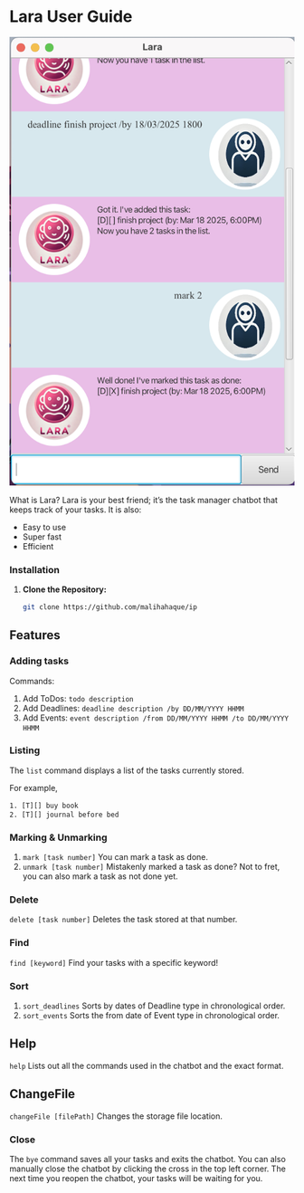 # Lara User Guide

![Ui.png](Ui.png)

What is Lara?
Lara is your best friend; it’s the task manager chatbot that keeps track of your tasks. It is also:

- Easy to use
- Super fast
- Efficient
  

### **Installation**
1. **Clone the Repository:**
   ```sh
   git clone https://github.com/malihahaque/ip

## Features
### Adding tasks
Commands:
1. Add ToDos: `todo description`
2. Add Deadlines: `deadline description /by DD/MM/YYYY HHMM`
3. Add Events: `event description /from DD/MM/YYYY HHMM /to DD/MM/YYYY HHMM `

### Listing
The `list` command displays a list of the tasks currently stored.

For example,
```
1. [T][] buy book
2. [T][] journal before bed
```

### Marking & Unmarking
1. `mark [task number]`
You can mark a task as done.
2. `unmark [task number]`
Mistakenly marked a task as done? Not to fret, you can also mark a task as not done yet.

### Delete
`delete [task number]`
Deletes the task stored at that number.

### Find
`find [keyword]`
Find your tasks with a specific keyword!

### Sort
1. `sort_deadlines` 
Sorts by dates of Deadline type in chronological order.
2. `sort_events` 
Sorts the from date of Event type in chronological order.

## Help
`help`
Lists out all the commands used in the chatbot and the exact format.

## ChangeFile
`changeFile [filePath]`
Changes the storage file location.

### Close
The `bye` command saves all your tasks and exits the chatbot. You can also manually close the chatbot by clicking the cross in the top left corner. The next time you reopen the chatbot, your tasks will be waiting for you.




